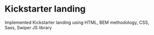 # Kickstarter landing
 Implemented Kickstarter landing using HTML, BEM methodology, CSS, Sass, Swiper JS library

